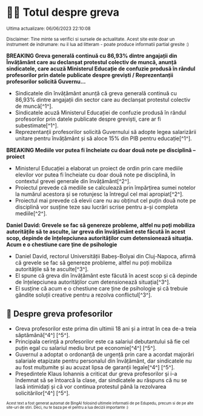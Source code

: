 # 👩‍🏫 Totul despre greva
<sub>Ultima actualizare: 06/06/2023 22:10:08</sub>

<sub>Disclaimer: Tine minte sa verifici si sursele de actualitate. Acest site este doar un instrument de indrumare: nu il lua ad litteram - poate produce informatii partial gresite :)</sub>

**BREAKING Greva generală continuă cu 86,93% dintre angajații din Învățământ care au declanșat protestul colectiv de muncă, anunță sindicatele, care acuză Ministerul Educație de confuzie produsă în rândul profesorilor prin datele publicate despre greviști / Reprezentanții profesorilor solicită Guvernu...**

- Sindicatele din învățământ anunță că greva generală continuă cu 86,93% dintre angajații din sector care au declanșat protestul colectiv de muncă[^1^].
- Sindicatele acuză Ministerul Educației de confuzie produsă în rândul profesorilor prin datele publicate despre greviști, care ar fi subestimate[^1^].
- Reprezentanții profesorilor solicită Guvernului să adopte legea salarizării unitare pentru învățământ și să aloce 15% din PIB pentru educație[^1^].

**BREAKING Mediile vor putea fi încheiate cu doar două note pe disciplină – proiect**

- Ministerul Educației a elaborat un proiect de ordin prin care mediile elevilor vor putea fi încheiate cu doar două note pe disciplină, în contextul grevei generale din învățământ[^2^].
- Proiectul prevede că mediile se calculează prin împărțirea sumei notelor la numărul acestora și se rotunjesc la întregul cel mai apropiat[^2^].
- Proiectul mai prevede că elevii care nu au obținut cel puțin două note pe disciplină vor susține teze sau lucrări scrise pentru a-și completa mediile[^2^].

**Daniel David: Grevele se fac să genereze probleme, altfel nu poți mobiliza autoritățile să te asculte, iar greva din învățământ este făcută în acest scop, depinde de înțelepciunea autorităților cum detensionează situația. Acum e o chestiune care ține de psihologie**

- Daniel David, rectorul Universității Babeș-Bolyai din Cluj-Napoca, afirmă că grevele se fac să genereze probleme, altfel nu poți mobiliza autoritățile să te asculte[^3^].
- El spune că greva din învățământ este făcută în acest scop și că depinde de înțelepciunea autorităților cum detensionează situația[^3^].
- El susține că acum e o chestiune care ține de psihologie și că trebuie gândite soluții creative pentru a rezolva conflictul[^3^].

## 🏫 Despre greva profesorilor

- Greva profesorilor este prima din ultimii 18 ani și a intrat în cea de-a treia săptămână[^4^] [^5^].
- Principala cerință a profesorilor este ca salariul debutantului să fie cel puțin egal cu salariul mediu brut pe economie[^4^] [^5^].
- Guvernul a adoptat o ordonanță de urgență prin care a acordat majorări salariale etapizate pentru personalul din învățământ, dar sindicatele nu au fost mulțumite și au acuzat lipsa de garanții legale[^4^] [^5^].
- Președintele Klaus Iohannis a criticat dur greva profesorilor și i-a îndemnat să se întoarcă la clase, dar sindicatele au răspuns că nu se lasă intimidați și că vor continua protestul până la rezolvarea solicitărilor[^4^] [^5^].


<sub><sub>Acest text a fost generat automat de BingAI folosind ultimele informatii de pe Edupedu, precum si de pe alte site-uri de stiri. Deci, nu te baza pe el pentru a lua decizii importante :)</sub></sub>